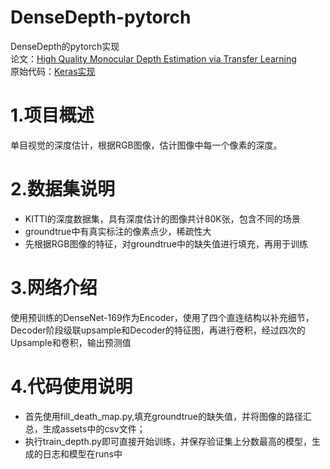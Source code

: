 # DenseDepth-pytorch
DenseDepth的pytorch实现  
论文：[High Quality Monocular Depth Estimation via Transfer Learning](https://arxiv.org/abs/1812.11941)  
原始代码：[Keras实现](https://github.com/ialhashim/DenseDepth)

# 1.项目概述
单目视觉的深度估计，根据RGB图像，估计图像中每一个像素的深度。
# 2.数据集说明
- KITTI的深度数据集，具有深度估计的图像共计80K张，包含不同的场景
- groundtrue中有真实标注的像素点少，稀疏性大
- 先根据RGB图像的特征，对groundtrue中的缺失值进行填充，再用于训练
# 3.网络介绍
使用预训练的DenseNet-169作为Encoder，使用了四个直连结构以补充细节，Decoder阶段级联upsample和Decoder的特征图，再进行卷积，经过四次的Upsample和卷积，输出预测值
# 4.代码使用说明
- 首先使用fill_death_map.py,填充groundtrue的缺失值，并将图像的路径汇总，生成assets中的csv文件；
- 执行train_depth.py即可直接开始训练，并保存验证集上分数最高的模型，生成的日志和模型在runs中
